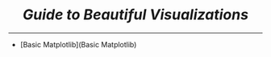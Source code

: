 <i><h1 align='center'>Guide to Beautiful Visualizations</h1></i>
<hr>


- [Basic Matplotlib](Basic Matplotlib)
